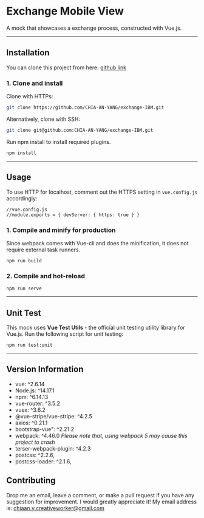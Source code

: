 # Exchange Mobile View

A mock that showcases a exchange process, constructed with Vue.js.

---

## Installation

You can clone this project from here: [github link](https://github.com/CHIA-AN-YANG/exchange-IBM.git)

### 1. Clone and install

Clone with HTTPs:

```bash
git clone https://github.com/CHIA-AN-YANG/exchange-IBM.git
```

Alternatively, clone with SSH:

```bash
git clone git@github.com:CHIA-AN-YANG/exchange-IBM.git
```

Run npm install to install required plugins.

```
npm install
```

---

## Usage

To use HTTP for localhost, comment out the HTTPS setting in `vue.config.js` accordingly:

```
//vue.config.js
//module.exports = { devServer: { https: true } }
```

### 1. Compile and minify for production

Since webpack comes with Vue-cli and does the minification, it does not require external task runners.

```
npm run build
```

### 2. Compile and hot-reload

```
npm run serve
```

---

## Unit Test

This mock uses **Vue Test Utils** - the official unit testing utility library for Vue.js.
Run the following script for unit testing:

```
npm run test:unit
```

---

## Version Information

- vue: ^2.6.14
- Node.js: ^14.17.1
- npm: ^6.14.13
- vue-router: ^3.5.2
- vuex: ^3.6.2
- @vue-stripe/vue-stripe: ^4.2.5
- axios: ^0.21.1
- bootstrap-vue": ^2.21.2
- webpack: ^4.46.0 _Please note that, using webpack 5 may cause this project to crash_
- terser-webpack-plugin: ^4.2.3
- postcss: ^2.2.6,
- postcss-loader: ^2.1.6,

## Contributing

Drop me an email, leave a comment, or make a pull request if you have any suggestion for improvement. I would greatly appreciate it!
My email address is: chiaan.y.creativeworker@gmail.com
